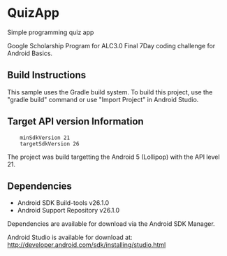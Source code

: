 # QuizApp
Simple programming quiz app

Google Scholarship Program for ALC3.0 Final 7Day coding challenge for Android Basics.

Build Instructions
-------------------

This sample uses the Gradle build system. To build this project, use the
"gradle build" command or use "Import Project" in Android Studio.


Target API version Information
-------------------
        minSdkVersion 21
        targetSdkVersion 26
The project was build targetting the Android 5 (Lollipop) with the API level 21.

Dependencies
-------------

- Android SDK Build-tools v26.1.0
- Android Support Repository v26.1.0

Dependencies are available for download via the Android SDK Manager.

Android Studio is available for download at:
http://developer.android.com/sdk/installing/studio.html
